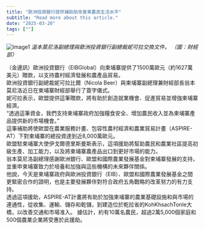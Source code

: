 ```yaml
---
title: "歐洲投資銀行提供補助助改善柬農民生活水平"
subtitle: "Read more about this article."
date: "2025-03-20"
tags: [""]
---
```


![Image1](/thumbnails/eib-cambodia-farmers.jpg "new-year-reunion")
*溫本莫尼洛副總理與歐洲投資銀行副總裁妮可拉交換文件。 （圖：財經部）*

（金邊訊）歐洲投資銀行（EIBGlobal）向柬埔寨提供了1500萬歐元（約1627萬美元）贈款，以支持農村經濟發展和農產品貿易。
<br/>
歐洲投資銀行副總裁妮可拉比爾（Nicola Beer）與柬埔寨副總理兼財經部長翁本莫尼洛近日在柬埔寨財經部舉行了簽字儀式。
<br/>
妮可拉表示，歐盟提供這筆贈款，將有助於創造就業機會、促進貿易並增強柬埔寨經濟。
<br/>
“透過這筆資金，我們支持柬埔寨政府加強糧食安全、增加農民收入並為柬埔寨產品提供新的市場機會。”
<br/>
這筆補助將使歐盟在農業服務計畫、包容性農村經濟和農業貿易計畫（ASPIRE-AT）下對柬埔寨的總投資達到近8,000萬歐元。
<br/>
歐盟駐柬埔寨大使伊戈爾德里斯曼斯表示，這項援助將幫助農民和農業社區提高初級生產、加工能力，以及將柬埔寨農產品出口到更好市場的能力。
<br/>
翁本莫尼洛副總理感謝歐洲銀行、歐盟和國際農業發展基金對柬埔寨發展的支持，並重申柬埔寨致力於培養和加強與這些機構的未來夥伴關係。
<br/>
他說，今天是柬埔寨政府與歐洲投資銀行（EIB）、歐盟和國際農業發展基金之間更緊密合作的證明，也是主要發展夥伴對符合政府五角戰略的改革努力的有力支持。
<br/>
透過這項援助，ASPIRE-AT計畫將有助於加強柬埔寨的農業基礎設施和與市場的連通性，從收集、運輸、儲存和乾儲，到建造位於乾拉省的KohKhsachTonle大橋，以改善交通和市場准入。
據估計，約有10萬名農民，超過2萬5,000個家庭和500個農業企業將受惠於此援助。
